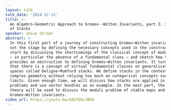 ```yaml
---
layout: talk
talk_date: '2024-12-12'
title: >-
  An Algebro-Geometric Approach to Gromov--Witten Invariants, part I: In Pursuit
  of Stacks
speaker: Jesse Straat
abstract: >
  In this first part of a journey of constructing Gromov–Witten invariants, we
  set the stage by defining the necessary concepts used in the construction. We
  start by discussing the shortcomings of the classical concept of moduli spaces
  — in particular the absence of a fundamental class — and sketch how this
  provides an obstruction to defining Gromov–Witten invariants. It turns out
  that there is a concept of virtual fundamental classes on generalisations of
  spaces called Deligne–Mumford stacks. We define stacks in the context of
  complex geometry without relying too much on categorical concepts such as
  limits. Given enough time, we will discuss how stacks are applied in moduli
  problems and use vector bundles as an example. In the next part, the developed
  theory will be used to discuss the moduli problem of stable maps and define
  Gromov–Witten invariants.
video_url: https://youtu.be/UASYQkLJBG0
---
```

